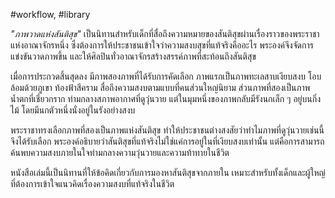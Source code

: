 #workflow, #library

_"ภาพวาดแห่งสันติสุข"_ เป็นนิทานสำหรับเด็กที่สื่อถึงความหมายของสันติสุขผ่านเรื่องราวของพระราชาแห่งอาณาจักรหนึ่ง ซึ่งต้องการให้ประชาชนเข้าใจว่าความสงบสุขที่แท้จริงคืออะไร พระองค์จึงจัดการแข่งขันวาดภาพขึ้น และให้ศิลปินทั่วอาณาจักรสร้างสรรค์ภาพที่สะท้อนถึงสันติสุข

เมื่อการประกวดสิ้นสุดลง มีภาพสองภาพที่ได้รับการคัดเลือก ภาพแรกเป็นภาพทะเลสาบเงียบสงบ โอบล้อมด้วยภูเขา ท้องฟ้าสีคราม สื่อถึงความสงบตามแบบที่คนส่วนใหญ่นิยาม ส่วนภาพที่สองเป็นภาพน้ำตกที่เชี่ยวกราก ท่ามกลางสภาพอากาศที่ดูวุ่นวาย แต่ในมุมหนึ่งของภาพกลับมีรังนกเล็ก ๆ อยู่บนกิ่งไม้ โดยมีนกตัวหนึ่งนั่งอยู่ในรังอย่างสงบ

พระราชาทรงเลือกภาพที่สองเป็นภาพแห่งสันติสุข ทำให้ประชาชนต่างสงสัยว่าทำไมภาพที่ดูวุ่นวายเช่นนี้จึงได้รับเลือก พระองค์อธิบายว่าสันติสุขที่แท้จริงไม่ใช่แค่การอยู่ในที่เงียบสงบเท่านั้น แต่คือการสามารถค้นพบความสงบภายในใจท่ามกลางความวุ่นวายและความท้าทายในชีวิต

หนังสือเล่มนี้เป็นนิทานที่ให้ข้อคิดเกี่ยวกับการมองหาสันติสุขจากภายใน เหมาะสำหรับทั้งเด็กและผู้ใหญ่ที่ต้องการเข้าใจแนวคิดเรื่องความสงบที่แท้จริงในชีวิต